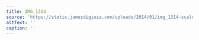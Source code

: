 ```yaml
---
title: IMG_1314
source: 'https://static.jamesdigioia.com/uploads/2014/01/img_1314-scaled.jpg'
altText: ''
caption: ''
---
```


